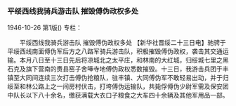 ### 平绥西线我骑兵游击队  摧毁傅伪政权多处

1946-10-26
第1版()
专栏：

　　平绥西线我骑兵游击队
    摧毁傅伪政权多处
    【新华社晋绥二十三日电】驰骋于平绥西线南面傅伪军后方之八路军骑兵游击队，积极摧毁傅伪政权，袭击其交通运输。本月八日至十三日先后将凉城北之太平庄，和林南的大红城，归绥城七里之黑石克及旗下营南的赉县窑子舍唪寺地傅伪政权悉数摧毁。十三日，我游击兵团于丰镇至大同间连续三次打击傅伪抢粮队，驻丰镇、大同傅伪军不敢轻易出动，并于归绥至和林公路上之一间房村伏击，打垮傅伪运输队，共毙俘傅伪少尉军需及保安团中队长以下八十余名，缴获满载大衣口子粮食之大车四十余辆及其他军用品一部。
